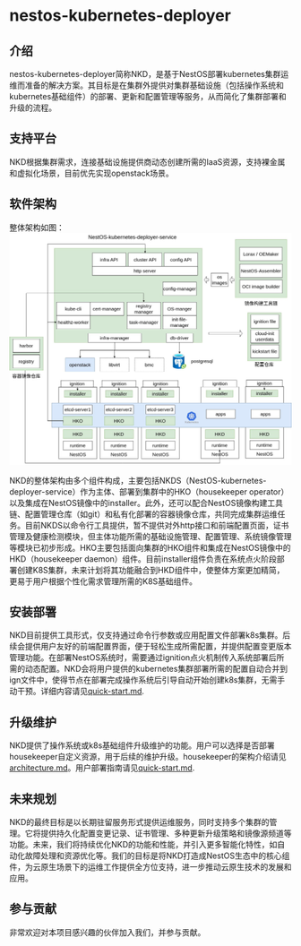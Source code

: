 # nestos-kubernetes-deployer

## 介绍
nestos-kubernetes-deployer简称NKD，是基于NestOS部署kubernetes集群运维而准备的解决方案。其目标是在集群外提供对集群基础设施（包括操作系统和kubernetes基础组件）的部署、更新和配置管理等服务，从而简化了集群部署和升级的流程。

## 支持平台
NKD根据集群需求，连接基础设施提供商动态创建所需的IaaS资源，支持裸金属和虚拟化场景，目前优先实现openstack场景。

## 软件架构
整体架构如图：
![arch](/docs/figures/arch.jpg)

NKD的整体架构由多个组件构成，主要包括NKDS（NestOS-kubernetes-deployer-service）作为主体、部署到集群中的HKO（housekeeper operator）以及集成在NestOS镜像中的installer。此外，还可以配合NestOS镜像构建工具链、配置管理仓库（如git）和私有化部署的容器镜像仓库，共同完成集群运维任务。目前NKDS以命令行工具提供，暂不提供对外http接口和前端配置页面，证书管理及健康检测模块，但主体功能所需的基础设施管理、配置管理、系统镜像管理等模块已初步形成。HKO主要包括面向集群的HKO组件和集成在NestOS镜像中的HKD（housekeeper daemon）组件。目前installer组件负责在系统点火阶段部署创建K8S集群，未来计划将其功能融合到HKD组件中，使整体方案更加精简，更易于用户根据个性化需求管理所需的K8S基础组件。

## 安装部署
NKD目前提供工具形式，仅支持通过命令行参数或应用配置文件部署k8s集群。后续会提供用户友好的前端配置界面，便于轻松生成所需配置，并提供配置变更版本管理功能。在部署NestOS系统时，需要通过ignition点火机制传入系统部署后所需的动态配置。NKD会将用户提供的kubernetes集群部署所需的配置自动合并到ign文件中，使得节点在部署完成操作系统后引导自动开始创建k8s集群，无需手动干预。详细内容请见[quick-start.md](docs/user_guide/nkds/quick-start.md).

## 升级维护
NKD提供了操作系统或k8s基础组件升级维护的功能。用户可以选择是否部署housekeeper自定义资源，用于后续的维护升级。housekeeper的架构介绍请见 [architecture.md](docs/user_guide/housekeeper/architecture.md)。用户部署指南请见[quick-start.md](docs/user_guide/housekeeper/quick-start.md).

## 未来规划
NKD的最终目标是以长期驻留服务形式提供运维服务，同时支持多个集群的管理。它将提供持久化配置变更记录、证书管理、多种更新升级策略和镜像源频道等功能。未来，我们将持续优化NKD的功能和性能，并引入更多智能化特性，如自动化故障处理和资源优化等。我们的目标是将NKD打造成NestOS生态中的核心组件，为云原生场景下的运维工作提供全方位支持，进一步推动云原生技术的发展和应用。

## 参与贡献
非常欢迎对本项目感兴趣的伙伴加入我们，并参与贡献。